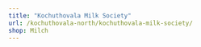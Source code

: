 ```yaml
---
title: "Kochuthovala Milk Society"
url: /kochuthovala-north/kochuthovala-milk-society/
shop: Milch
---
```

